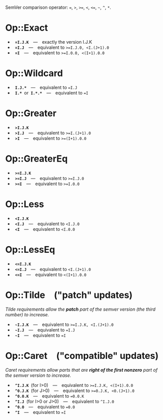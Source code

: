 SemVer comparison operator: `=`, `>`, `>=`, `<`, `<=`, `~`, `^`, `*`.

# Op::Exact
- &ensp;**`=I.J.K`**&emsp;&mdash;&emsp;exactly the version I.J.K
- &ensp;**`=I.J`**&emsp;&mdash;&emsp;equivalent to `>=I.J.0, <I.(J+1).0`
- &ensp;**`=I`**&emsp;&mdash;&emsp;equivalent to `>=I.0.0, <(I+1).0.0`

# Op::Wildcard
- &ensp;**`I.J.*`**&emsp;&mdash;&emsp;equivalent to `=I.J`
- &ensp;**`I.*`**&ensp;or&ensp;**`I.*.*`**&emsp;&mdash;&emsp;equivalent to `=I`

# Op::Greater
- &ensp;**`>I.J.K`**
- &ensp;**`>I.J`**&emsp;&mdash;&emsp;equivalent to `>=I.(J+1).0`
- &ensp;**`>I`**&emsp;&mdash;&emsp;equivalent to `>=(I+1).0.0`

# Op::GreaterEq
- &ensp;**`>=I.J.K`**
- &ensp;**`>=I.J`**&emsp;&mdash;&emsp;equivalent to `>=I.J.0`
- &ensp;**`>=I`**&emsp;&mdash;&emsp;equivalent to `>=I.0.0`

# Op::Less
- &ensp;**`<I.J.K`**
- &ensp;**`<I.J`**&emsp;&mdash;&emsp;equivalent to `<I.J.0`
- &ensp;**`<I`**&emsp;&mdash;&emsp;equivalent to `<I.0.0`

# Op::LessEq
- &ensp;**`<=I.J.K`**
- &ensp;**`<=I.J`**&emsp;&mdash;&emsp;equivalent to `<I.(J+1).0`
- &ensp;**`<=I`**&emsp;&mdash;&emsp;equivalent to `<(I+1).0.0`

# Op::Tilde&emsp;("patch" updates)
*Tilde requirements allow the **patch** part of the semver version (the third number) to increase.*
- &ensp;**`~I.J.K`**&emsp;&mdash;&emsp;equivalent to `>=I.J.K, <I.(J+1).0`
- &ensp;**`~I.J`**&emsp;&mdash;&emsp;equivalent to `=I.J`
- &ensp;**`~I`**&emsp;&mdash;&emsp;equivalent to `=I`

# Op::Caret&emsp;("compatible" updates)
*Caret requirements allow parts that are **right of the first nonzero** part of the semver version to increase.*
- &ensp;**`^I.J.K`**&ensp;(for I\>0)&emsp;&mdash;&emsp;equivalent to `>=I.J.K, <(I+1).0.0`
- &ensp;**`^0.J.K`**&ensp;(for J\>0)&emsp;&mdash;&emsp;equivalent to `>=0.J.K, <0.(J+1).0`
- &ensp;**`^0.0.K`**&emsp;&mdash;&emsp;equivalent to `=0.0.K`
- &ensp;**`^I.J`**&ensp;(for I\>0 or J\>0)&emsp;&mdash;&emsp;equivalent to `^I.J.0`
- &ensp;**`^0.0`**&emsp;&mdash;&emsp;equivalent to `=0.0`
- &ensp;**`^I`**&emsp;&mdash;&emsp;equivalent to `=I`

